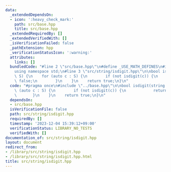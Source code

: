 ```yaml
---
data:
  _extendedDependsOn:
  - icon: ':heavy_check_mark:'
    path: src/base.hpp
    title: src/base.hpp
  _extendedRequiredBy: []
  _extendedVerifiedWith: []
  _isVerificationFailed: false
  _pathExtension: hpp
  _verificationStatusIcon: ':warning:'
  attributes:
    links: []
  bundledCode: "#line 2 \"src/base.hpp\"\n#define _USE_MATH_DEFINES\n#include <bits/stdc++.h>\n\
    using namespace std;\n#line 3 \"src/string/isdigit.hpp\"\n\nbool isdigit(string\
    \ S) {\n    for (auto c : S) {\n        if (not isdigit(c)) {\n            return\
    \ false;\n        }\n    }\n    return true;\n}\n"
  code: "#pragma once\n#include \"../base.hpp\"\n\nbool isdigit(string S) {\n    for\
    \ (auto c : S) {\n        if (not isdigit(c)) {\n            return false;\n \
    \       }\n    }\n    return true;\n}\n"
  dependsOn:
  - src/base.hpp
  isVerificationFile: false
  path: src/string/isdigit.hpp
  requiredBy: []
  timestamp: '2023-12-04 15:39:12+09:00'
  verificationStatus: LIBRARY_NO_TESTS
  verifiedWith: []
documentation_of: src/string/isdigit.hpp
layout: document
redirect_from:
- /library/src/string/isdigit.hpp
- /library/src/string/isdigit.hpp.html
title: src/string/isdigit.hpp
---
```

